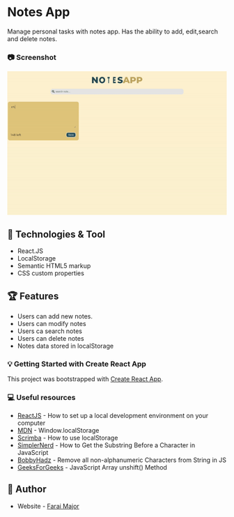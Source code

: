 # Notes App 

Manage personal tasks with notes app. Has the ability to add, edit,search and delete notes. 
### :camera: Screenshot

![screenshot](src/images/noteapp.gif)

## :hammer: Technologies & Tool

- React.JS
- LocalStorage
- Semantic HTML5 markup
- CSS custom properties
## :trophy: Features

- Users can add new notes.
- Users can modify notes
- Users ca search notes
- Users can delete notes
- Notes data stored in localStorage



### :bulb: Getting Started with Create React App

This project was bootstrapped with [Create React App](https://github.com/facebook/create-react-app).


### :computer: Useful resources

- [ReactJS](https://reactjs.org/tutorial/tutorial.html) - How to set up a local development environment on your computer
- [MDN](https://developer.mozilla.org/en-US/docs/Web/API/Window/localStorage) - Window.localStorage
- [Scrimba](https://scrimba.com/learn/learnjavascript/your-first-localstorage-coaa54cbd950661b84f5857b7) - How to use localStorage
- [SimplerNerd](https://simplernerd.com/js-get-substring-before-char/) - How to Get the Substring Before a Character in JavaScript
- [BobbyHadz](https://bobbyhadz.com/blog/javascript-remove-non-alphanumeric-characters-from-string) - Remove all non-alphanumeric Characters from String in JS
- [GeeksForGeeks](https://www.geeksforgeeks.org/javascript-array-unshift-method/) - JavaScript Array unshift() Method

## :bust_in_silhouette: Author

- Website - [Farai Major](https://faraimajor.com/)

